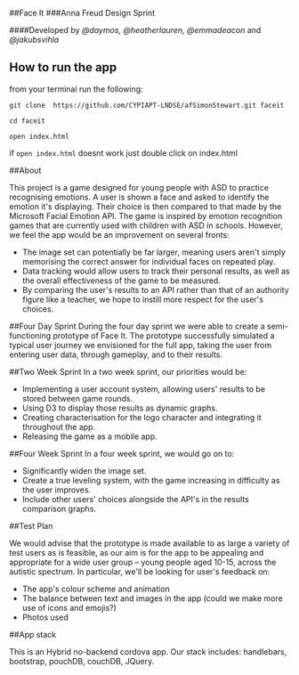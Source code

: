 ##Face It
###Anna Freud Design Sprint

####Developed by *@daymos, @heatherlauren, @emmadeacon* and *@jakubsvihla*

## How to run the app

from your terminal run the following:
```
git clone  https://github.com/CYPIAPT-LNDSE/afSimonStewart.git faceit

cd faceit

open index.html

```
if `open index.html` doesnt work just double click on index.html


##About

This project is a game designed for young people with ASD to practice recognising emotions. A user is shown a face and asked to identify the emotion it's displaying. Their choice is then compared to that made by the Microsoft Facial Emotion API. The game is inspired by emotion recognition games that are currently used with children with ASD in schools. However, we feel the app would be an improvement on several fronts:
* The image set can potentially be far larger, meaning users aren't simply memorising the correct answer for individual faces on repeated play.
* Data tracking would allow users to track their personal results, as well as the overall effectiveness of the game to be measured.
* By comparing the user's results to an API rather than that of an authority figure like a teacher, we hope to instill more respect for the user's choices.


##Four Day Sprint
During the four day sprint we were able to create a semi-functioning prototype of Face It. The prototype successfully simulated a typical user journey we envisioned for the full app, taking the user from entering user data, through gameplay, and to their results.

##Two Week Sprint
In a two week sprint, our priorities would be:

* Implementing a user account system, allowing users' results to be stored between game rounds.
* Using D3 to display those results as dynamic graphs.
* Creating characterisation for the logo character and integrating it throughout the app.
* Releasing the game as a mobile app.

##Four Week Sprint
In a four week sprint, we would go on to:

* Significantly widen the image set.
* Create a true leveling system, with the game increasing in difficulty as the user improves.
* Include other users' choices alongside the API's in the results comparison graphs.

##Test Plan

We would advise that the prototype is made available to as large a variety of test users as is feasible, as our aim is for the app to be appealing and appropriate for a wide user group – young people aged 10-15, across the autistic spectrum. In particular, we'll be looking for user's feedback on:
* The app's colour scheme and animation
* The balance between text and images in the app (could we make more use of icons and emojis?)
* Photos used

##App stack

This is an Hybrid no-backend cordova app.  Our stack includes: handlebars, bootstrap, pouchDB, couchDB, JQuery.  
